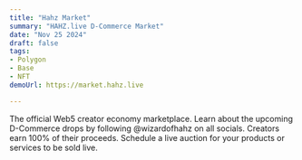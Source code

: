 ```yaml
---
title: "Hahz Market"
summary: "HAHZ.live D-Commerce Market"
date: "Nov 25 2024"
draft: false
tags:
- Polygon
- Base
- NFT
demoUrl: https://market.hahz.live

---
```


The official Web5 creator economy marketplace. Learn about the upcoming D-Commerce drops by following @wizardofhahz on all socials.
Creators earn 100% of their proceeds. Schedule a live auction for your products or services to be sold live.
